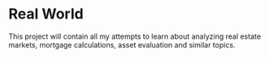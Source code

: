 # Real World
This project will contain all my attempts to learn about analyzing real estate markets, mortgage calculations, asset evaluation and similar topics. 
